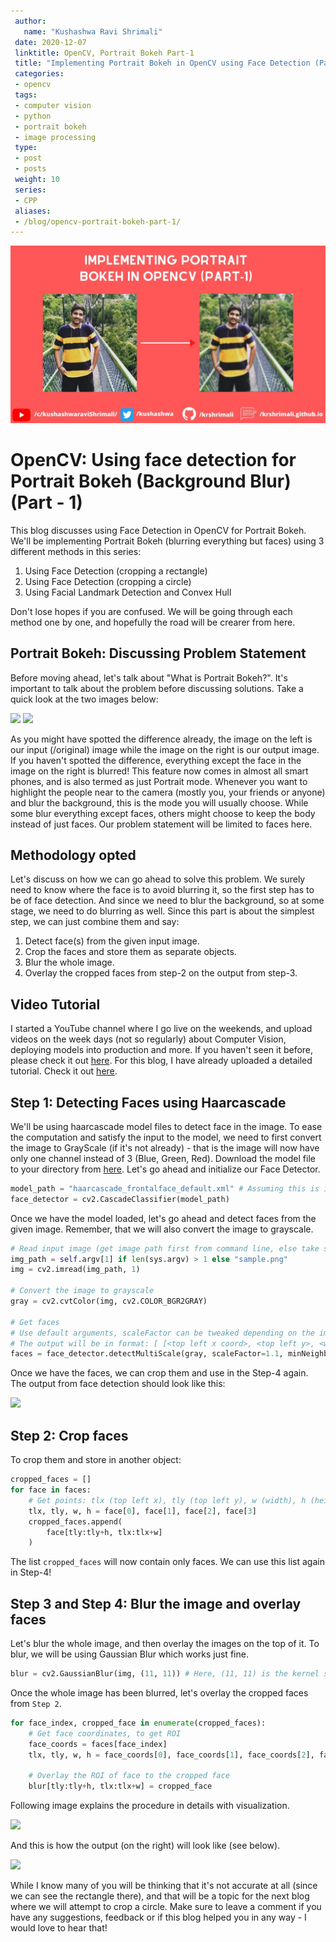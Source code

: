 ```yaml
---
 author:
   name: "Kushashwa Ravi Shrimali"
 date: 2020-12-07
 linktitle: OpenCV, Portrait Bokeh Part-1
 title: "Implementing Portrait Bokeh in OpenCV using Face Detection (Part-1)"
 categories:
 - opencv
 tags:
 - computer vision
 - python
 - portrait bokeh
 - image processing
 type:
 - post
 - posts
 weight: 10
 series:
 - CPP
 aliases:
 - /blog/opencv-portrait-bokeh-part-1/
---
```


![](https://raw.githubusercontent.com/krshrimali/blog/main/assets/cover-images/Dec_7_2020.jpg)

# OpenCV: Using face detection for Portrait Bokeh (Background Blur) (Part - 1)

This blog discusses using Face Detection in OpenCV for Portrait Bokeh. We'll be implementing Portrait Bokeh (blurring everything but faces) using 3 different methods in this series:

1. Using Face Detection (cropping a rectangle)
2. Using Face Detection (cropping a circle)
3. Using Facial Landmark Detection and Convex Hull

Don't lose hopes if you are confused. We will be going through each method one by one, and hopefully the road will be crearer from here.

## Portrait Bokeh: Discussing Problem Statement

Before moving ahead, let's talk about "What is Portrait Bokeh?". It's important to talk about the problem before discussing solutions. Take a quick look at the two images below:

<img src="/assets/opencv/input_method1.jpeg" /> <img src="/assets/opencv/output_final.jpg" />

As you might have spotted the difference already, the image on the left is our input (/original) image while the image on the right is our output image. If you haven't spotted the difference, everything except the face in the image on the right is blurred! This feature now comes in almost all smart phones, and is also termed as just Portrait mode. Whenever you want to highlight the people near to the camera (mostly you, your friends or anyone) and blur the background, this is the mode you will usually choose. While some blur everything except faces, others might choose to keep the body instead of just faces. Our problem statement will be limited to faces here.

## Methodology opted

Let's discuss on how we can go ahead to solve this problem. We surely need to know where the face is to avoid blurring it, so the first step has to be of face detection. And since we need to blur the background, so at some stage, we need to do blurring as well. Since this part is about the simplest step, we can just combine them and say:

1. Detect face(s) from the given input image.
2. Crop the faces and store them as separate objects.
3. Blur the whole image.
4. Overlay the cropped faces from step-2 on the output from step-3.

## Video Tutorial

I started a YouTube channel where I go live on the weekends, and upload videos on the week days (not so regularly) about Computer Vision, deploying models into production and more. If you haven't seen it before, please check it out [here](https://youtube.com/c/kushashwaraviShrimali). For this blog, I have already uploaded a detailed tutorial. Check it out [here](https://www.youtube.com/watch?v=Nd3wFiSH-gw).

## Step 1: Detecting Faces using Haarcascade

We'll be using haarcascade model files to detect face in the image. To ease the computation and satisfy the input to the model, we need to first convert the image to GrayScale (if it's not already) - that is the image will now have only one channel instead of 3 (Blue, Green, Red). Download the model file to your directory from [here](https://github.com/opencv/opencv/blob/master/data/haarcascades/haarcascade_frontalface_default.xml). Let's go ahead and initialize our Face Detector.

```python
model_path = "haarcascade_frontalface_default.xml" # Assuming this is in our current directory
face_detector = cv2.CascadeClassifier(model_path)
```

Once we have the model loaded, let's go ahead and detect faces from the given image. Remember, that we will also convert the image to grayscale.

```python
# Read input image (get image path first from command line, else take sample.png - default)
img_path = self.argv[1] if len(sys.argv) > 1 else "sample.png"
img = cv2.imread(img_path, 1)

# Convert the image to grayscale
gray = cv2.cvtColor(img, cv2.COLOR_BGR2GRAY)

# Get faces
# Use default arguments, scaleFactor can be tweaked depending on the image
# The output will be in format: [ [<top left x coord>, <top left y>, <width>, <height> : for face 1], [ ... : for face 2], ... ]
faces = face_detector.detectMultiScale(gray, scaleFactor=1.1, minNeighbors=5)
```

Once we have the faces, we can crop them and use in the Step-4 again. The output from face detection should look like this:

<img src="/assets/opencv/rect_sample_method1.jpeg" />

## Step 2: Crop faces

To crop them and store in another object:

```python
cropped_faces = []
for face in faces:
    # Get points: tlx (top left x), tly (top left y), w (width), h (height)
    tlx, tly, w, h = face[0], face[1], face[2], face[3]
    cropped_faces.append(
        face[tly:tly+h, tlx:tlx+w]
    )
```

The list `cropped_faces` will now contain only faces. We can use this list again in Step-4!

## Step 3 and Step 4: Blur the image and overlay faces

Let's blur the whole image, and then overlay the images on the top of it. To blur, we will be using Gaussian Blur which works just fine.

```python
blur = cv2.GaussianBlur(img, (11, 11)) # Here, (11, 11) is the kernel size
```

Once the whole image has been blurred, let's overlay the cropped faces from `Step 2`.

```python
for face_index, cropped_face in enumerate(cropped_faces):
    # Get face coordinates, to get ROI
    face_coords = faces[face_index]
    tlx, tly, w, h = face_coords[0], face_coords[1], face_coords[2], face_coords[3]

    # Overlay the ROI of face to the cropped face
    blur[tly:tly+h, tlx:tlx+w] = cropped_face
```

Following image explains the procedure in details with visualization.

<img src="/assets/opencv/procedure_method1.jpg" />

And this is how the output (on the right) will look like (see below).

<img src="/assets/opencv/output_method1.jpg" />

While I know many of you will be thinking that it's not accurate at all (since we can see the rectangle there), and that will be a topic for the next blog where we will attempt to crop a circle. Make sure to leave a comment if you have any suggestions, feedback or if this blog helped you in any way - I would love to hear that!

